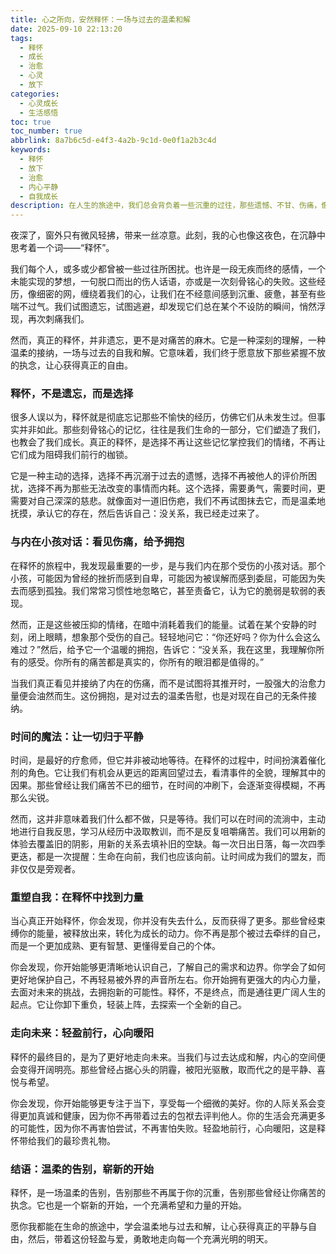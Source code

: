 ```yaml
---
title: 心之所向，安然释怀：一场与过去的温柔和解
date: 2025-09-10 22:13:20
tags:
  - 释怀
  - 成长
  - 治愈
  - 心灵
  - 放下
categories:
  - 心灵成长
  - 生活感悟
toc: true
toc_number: true
abbrlink: 8a7b6c5d-e4f3-4a2b-9c1d-0e0f1a2b3c4d
keywords:
  - 释怀
  - 放下
  - 治愈
  - 内心平静
  - 自我成长
description: 在人生的旅途中，我们总会背负着一些沉重的过往，那些遗憾、不甘、伤痛，像无形的枷锁，束缚着我们的心。然而，真正的自由，并非遗忘，而是学会温柔地与过去和解，让心获得真正的平静与力量。这篇文章将带你走进“释怀”的深层含义，探索如何通过自我关怀与接纳，一步步走向内心的安宁与光明。
---
```


夜深了，窗外只有微风轻拂，带来一丝凉意。此刻，我的心也像这夜色，在沉静中思考着一个词——“释怀”。

我们每个人，或多或少都曾被一些过往所困扰。也许是一段无疾而终的感情，一个未能实现的梦想，一句脱口而出的伤人话语，亦或是一次刻骨铭心的失败。这些经历，像细密的网，缠绕着我们的心，让我们在不经意间感到沉重、疲惫，甚至有些喘不过气。我们试图遗忘，试图逃避，却发现它们总在某个不设防的瞬间，悄然浮现，再次刺痛我们。

然而，真正的释怀，并非遗忘，更不是对痛苦的麻木。它是一种深刻的理解，一种温柔的接纳，一场与过去的自我和解。它意味着，我们终于愿意放下那些紧握不放的执念，让心获得真正的自由。

### 释怀，不是遗忘，而是选择

很多人误以为，释怀就是彻底忘记那些不愉快的经历，仿佛它们从未发生过。但事实并非如此。那些刻骨铭心的记忆，往往是我们生命的一部分，它们塑造了我们，也教会了我们成长。真正的释怀，是选择不再让这些记忆掌控我们的情绪，不再让它们成为阻碍我们前行的枷锁。

它是一种主动的选择，选择不再沉溺于过去的遗憾，选择不再被他人的评价所困扰，选择不再为那些无法改变的事情而内耗。这个选择，需要勇气，需要时间，更需要对自己深深的慈悲。就像面对一道旧伤疤，我们不再试图抹去它，而是温柔地抚摸，承认它的存在，然后告诉自己：没关系，我已经走过来了。

### 与内在小孩对话：看见伤痛，给予拥抱

在释怀的旅程中，我发现最重要的一步，是与我们内在那个受伤的小孩对话。那个小孩，可能因为曾经的挫折而感到自卑，可能因为被误解而感到委屈，可能因为失去而感到孤独。我们常常习惯性地忽略它，甚至责备它，认为它的脆弱是软弱的表现。

然而，正是这些被压抑的情绪，在暗中消耗着我们的能量。试着在某个安静的时刻，闭上眼睛，想象那个受伤的自己。轻轻地问它：“你还好吗？你为什么会这么难过？”然后，给予它一个温暖的拥抱，告诉它：“没关系，我在这里，我理解你所有的感受。你所有的痛苦都是真实的，你所有的眼泪都是值得的。”

当我们真正看见并接纳了内在的伤痛，而不是试图将其推开时，一股强大的治愈力量便会油然而生。这份拥抱，是对过去的温柔告慰，也是对现在自己的无条件接纳。

### 时间的魔法：让一切归于平静

时间，是最好的疗愈师，但它并非被动地等待。在释怀的过程中，时间扮演着催化剂的角色。它让我们有机会从更远的距离回望过去，看清事件的全貌，理解其中的因果。那些曾经让我们痛苦不已的细节，在时间的冲刷下，会逐渐变得模糊，不再那么尖锐。

然而，这并非意味着我们什么都不做，只是等待。我们可以在时间的流淌中，主动地进行自我反思，学习从经历中汲取教训，而不是反复咀嚼痛苦。我们可以用新的体验去覆盖旧的阴影，用新的关系去填补旧的空缺。每一次日出日落，每一次四季更迭，都是一次提醒：生命在向前，我们也应该向前。让时间成为我们的盟友，而非仅仅是旁观者。

### 重塑自我：在释怀中找到力量

当心真正开始释怀，你会发现，你并没有失去什么，反而获得了更多。那些曾经束缚你的能量，被释放出来，转化为成长的动力。你不再是那个被过去牵绊的自己，而是一个更加成熟、更有智慧、更懂得爱自己的个体。

你会发现，你开始能够更清晰地认识自己，了解自己的需求和边界。你学会了如何更好地保护自己，不再轻易被外界的声音所左右。你开始拥有更强大的内心力量，去面对未来的挑战，去拥抱新的可能性。释怀，不是终点，而是通往更广阔人生的起点。它让你卸下重负，轻装上阵，去探索一个全新的自己。

### 走向未来：轻盈前行，心向暖阳

释怀的最终目的，是为了更好地走向未来。当我们与过去达成和解，内心的空间便会变得开阔明亮。那些曾经占据心头的阴霾，被阳光驱散，取而代之的是平静、喜悦与希望。

你会发现，你开始能够更专注于当下，享受每一个细微的美好。你的人际关系会变得更加真诚和健康，因为你不再带着过去的包袱去评判他人。你的生活会充满更多的可能性，因为你不再害怕尝试，不再害怕失败。轻盈地前行，心向暖阳，这是释怀带给我们的最珍贵礼物。

### 结语：温柔的告别，崭新的开始

释怀，是一场温柔的告别，告别那些不再属于你的沉重，告别那些曾经让你痛苦的执念。它也是一个崭新的开始，一个充满希望和力量的开始。

愿你我都能在生命的旅途中，学会温柔地与过去和解，让心获得真正的平静与自由，然后，带着这份轻盈与爱，勇敢地走向每一个充满光明的明天。